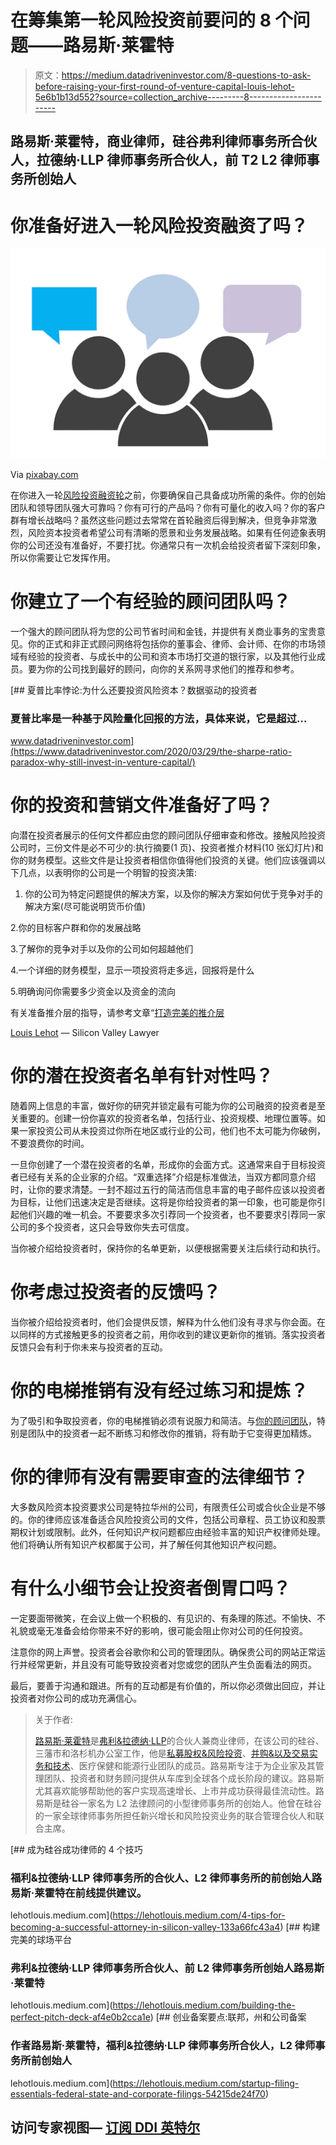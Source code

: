 # 在筹集第一轮风险投资前要问的 8 个问题——路易斯·莱霍特

> 原文：<https://medium.datadriveninvestor.com/8-questions-to-ask-before-raising-your-first-round-of-venture-capital-louis-lehot-5e6b1b13d552?source=collection_archive---------8----------------------->

## 路易斯·莱霍特，商业律师，硅谷弗利律师事务所合伙人，拉德纳·LLP 律师事务所合伙人，前 T2 L2 律师事务所创始人

# 你准备好进入一轮风险投资融资了吗？

[![](img/bb6d390dbe5570c97bfbbd1e5c91527a.png)](https://www.sheppardmullin.com/pressrelease-268)

Via [pixabay.com](https://pixabay.com/illustrations/stocks-stock-exchange-trade-3334074/)

在你进入一轮[风险投资融资轮](http://louislehot.com/blog/louis-lehot-early-stage-financing-rounds/)之前，你要确保自己具备成功所需的条件。你的创始团队和领导团队强大可靠吗？你有可行的产品吗？你有可量化的收入吗？你的客户群有增长战略吗？虽然这些问题过去常常在首轮融资后得到解决，但竞争非常激烈，风险资本投资者希望公司有清晰的愿景和业务发展战略。如果有任何迹象表明你的公司还没有准备好，不要打扰。你通常只有一次机会给投资者留下深刻印象，所以你需要让它发挥作用。

# 你建立了一个有经验的顾问团队吗？

一个强大的顾问团队将为您的公司节省时间和金钱，并提供有关商业事务的宝贵意见。你的正式和非正式顾问网络将包括你的董事会、律师、会计师、在你的市场领域有经验的投资者、与成长中的公司和资本市场打交道的银行家，以及其他行业成员。要为你的公司找到最好的顾问，向你的关系网寻求他们的推荐和参考。

[](https://www.datadriveninvestor.com/2020/03/29/the-sharpe-ratio-paradox-why-still-invest-in-venture-capital/) [## 夏普比率悖论:为什么还要投资风险资本？数据驱动的投资者

### 夏普比率是一种基于风险量化回报的方法，具体来说，它是超过…

www.datadriveninvestor.com](https://www.datadriveninvestor.com/2020/03/29/the-sharpe-ratio-paradox-why-still-invest-in-venture-capital/) 

# 你的投资和营销文件准备好了吗？

向潜在投资者展示的任何文件都应由您的顾问团队仔细审查和修改。接触风险投资公司时，三份文件是必不可少的:执行摘要(1 页)、投资者推介材料(10 张幻灯片)和你的财务模型。这些文件是让投资者相信你值得他们投资的关键。他们应该强调以下几点，以表明你的公司是一个明智的投资决策:

1.  你的公司为特定问题提供的解决方案，以及你的解决方案如何优于竞争对手的解决方案(尽可能说明货币价值)

2.你的目标客户群和你的发展战略

3.了解你的竞争对手以及你的公司如何超越他们

4.一个详细的财务模型，显示一项投资将走多远，回报将是什么

5.明确询问你需要多少资金以及资金的流向

有关准备推介层的指导，请参考文章“[打造完美的推介层](https://medium.com/@lehotlouis/building-the-perfect-pitch-deck-af4e0b2cca1e)

[Louis Lehot](https://www.crunchbase.com/person/louis-lehot) — Silicon Valley Lawyer

# 你的潜在投资者名单有针对性吗？

随着网上信息的丰富，做好你的研究并锁定最有可能为你的公司融资的投资者是至关重要的。创建一份你喜欢的投资者名单，包括行业、投资规模、地理位置等。如果一家投资公司从未投资过你所在地区或行业的公司，他们也不太可能为你破例，不要浪费你的时间。

一旦你创建了一个潜在投资者的名单，形成你的会面方式。这通常来自于目标投资者已经有关系的企业家的介绍。“双重选择”介绍是标准做法，当双方都同意介绍时，让你的要求清楚。一封不超过五行的简洁而信息丰富的电子邮件应该以投资者为目标，让他们迅速决定是否继续。这将是你给投资者的第一印象，也可能是你引起他们兴趣的唯一机会。不要要求多次引荐同一个投资者，也不要要求引荐同一家公司的多个投资者，这只会导致你失去可信度。

当你被介绍给投资者时，保持你的名单更新，以便根据需要关注后续行动和执行。

# 你考虑过投资者的反馈吗？

当你被介绍给投资者时，他们会提供反馈，解释为什么他们没有寻求与你会面。在以同样的方式接触更多的投资者之前，用你收到的建议更新你的推销。落实投资者反馈只会有利于你未来与投资者的互动。

# 你的电梯推销有没有经过练习和提炼？

为了吸引和争取投资者，你的电梯推销必须有说服力和简洁。与[你的顾问团队](https://thriveglobal.com/stories/running-an-effective-board-of-directors/)，特别是团队中的投资者一起不断练习和修改你的推销，将有助于它变得更加精炼。

# 你的律师有没有需要审查的法律细节？

大多数风险资本投资要求公司是特拉华州的公司，有限责任公司或合伙企业是不够的。你的律师应该准备适合风险投资公司的文件，包括公司章程、员工协议和股票期权计划或限制。此外，任何知识产权问题都应由经验丰富的知识产权律师处理。他们将确认所有知识产权都属于公司，并了解任何其他知识产权问题。

# 有什么小细节会让投资者倒胃口吗？

一定要面带微笑，在会议上做一个积极的、有见识的、有条理的陈述。不愉快、不礼貌或毫无准备会给你带来不好的影响，很可能会阻止你对公司的任何投资。

注意你的网上声誉。投资者会谷歌你和公司的管理团队。确保贵公司的网站正常运行并经常更新，并且没有可能导致投资者对您或您的团队产生负面看法的网页。

最后，要善于沟通和跟进。所有的互动都是有价值的，所以你必须做出回应，并让投资者对你公司的成功充满信心。

> 关于作者:
> 
> [路易斯·莱霍特](https://www.legal500.com/firms/908-dla-piper-llp-us/51086-silicon-valley-usa/lawyers/546777-louis-lehot/)是[弗利&拉德纳·LLP](https://www.foley.com/en)的合伙人兼商业律师，在该公司的硅谷、三藩市和洛杉机办公室工作，他是[私募股权&风险投资](https://www.foley.com/en/people/l/lehot-louis)、[并购&以及交易实务和技术](/louis-lehot-dealing-during-the-crisis-what-to-expect-for-m-a-and-how-to-get-deals-done-in-the-fd3156ecce9a)、医疗保健和能源行业团队的成员。路易斯专注于为企业家及其管理团队、投资者和财务顾问提供从车库到全球各个成长阶段的建议。路易斯尤其喜欢能够帮助他的客户实现高速增长、上市并成功获得最佳流动性。路易斯是硅谷一家名为 L2 法律顾问的小型律师事务所的创始人。他曾在硅谷的一家全球律师事务所担任新兴增长和风险投资业务的联合管理合伙人和联合主席。

[](https://lehotlouis.medium.com/4-tips-for-becoming-a-successful-attorney-in-silicon-valley-133a66fc43a4) [## 成为硅谷成功律师的 4 个技巧

### 福利&拉德纳·LLP 律师事务所的合伙人、L2 律师事务所的前创始人路易斯·莱霍特在前线提供建议。

lehotlouis.medium.com](https://lehotlouis.medium.com/4-tips-for-becoming-a-successful-attorney-in-silicon-valley-133a66fc43a4) [](https://lehotlouis.medium.com/building-the-perfect-pitch-deck-af4e0b2cca1e) [## 构建完美的球场平台

### 弗利&拉德纳·LLP 律师事务所合伙人、前 L2 律师事务所创始人路易斯·莱霍特

lehotlouis.medium.com](https://lehotlouis.medium.com/building-the-perfect-pitch-deck-af4e0b2cca1e) [](https://lehotlouis.medium.com/startup-filing-essentials-federal-state-and-corporate-filings-54215de24f70) [## 创业备案要点:联邦，州和公司备案

### 作者路易斯·莱霍特，福利&拉德纳·LLP 律师事务所合伙人，L2 律师事务所前创始人

lehotlouis.medium.com](https://lehotlouis.medium.com/startup-filing-essentials-federal-state-and-corporate-filings-54215de24f70) 

## 访问专家视图— [订阅 DDI 英特尔](https://datadriveninvestor.com/ddi-intel)